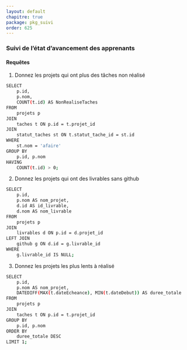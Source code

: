 ```yaml
---
layout: default
chapitre: true
package: pkg_suivi
order: 625
---
```


### Suivi de l’état d’avancement des apprenants

#### Requêtes

1. Donnez les projets qui ont plus des tâches non réalisé

```bash
SELECT
    p.id,
    p.nom,
    COUNT(t.id) AS NonRealiseTaches
FROM
    projets p
JOIN
    taches t ON p.id = t.projet_id
JOIN
    statut_taches st ON t.statut_tache_id = st.id
WHERE
    st.nom = 'afaire'
GROUP BY
    p.id, p.nom
HAVING
    COUNT(t.id) > 0;

```

2. Donnez les projets qui ont des livrables sans github

```bash
SELECT
    p.id,
    p.nom AS nom_projet,
    d.id AS id_livrable,
    d.nom AS nom_livrable
FROM
    projets p
JOIN
    livrables d ON p.id = d.projet_id
LEFT JOIN
    github g ON d.id = g.livrable_id
WHERE
    g.livrable_id IS NULL;

```

3. Donnez les projets les plus lents à réalisé

```bash
SELECT
    p.id,
    p.nom AS nom_projet,
    DATEDIFF(MAX(t.dateEcheance), MIN(t.dateDebut)) AS duree_totale
FROM
    projets p
JOIN
    taches t ON p.id = t.projet_id
GROUP BY
    p.id, p.nom
ORDER BY
    duree_totale DESC
LIMIT 1;
```
